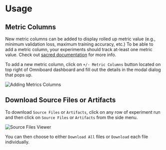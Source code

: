 # Usage

## Metric Columns

New metric columns can be added to display rolled up metric value (e.g., minimum validation loss, maximum training accuracy, etc.)
To be able to add a metric column, your experiments should track at-least one metric value. 
Check out [sacred documentation](https://sacred.readthedocs.io/en/latest/collected_information.html#metrics-api) for more info.

To add a new metric column, click on `+/- Metric Columns` button located on top right 
of Omniboard dashboard and fill out the details in the modal dialog that pops up.

![Adding Metrics Columns](https://raw.githubusercontent.com/vivekratnavel/omniboard/master/docs/assets/screenshots/adding-metrics.png)

## Download Source Files or Artifacts

To download `Source Files` or `Artifacts`, click on any row of experiment run
and then click on `Source Files` or `Artifacts` from the side menu.

![Source Files Viewer](https://raw.githubusercontent.com/vivekratnavel/omniboard/master/docs/assets/screenshots/source-file-view.png)

You can then choose to either `Download All` files or `Download` each file individually.